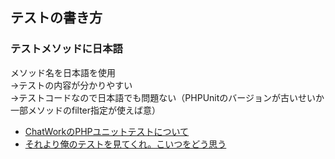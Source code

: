 ## テストの書き方

### テストメソッドに日本語
メソッド名を日本語を使用<br/>
→テストの内容が分かりやすい<br/>
→テストコードなので日本語でも問題ない（PHPUnitのバージョンが古いせいか一部メソッドのfilter指定が使えば意）<br/>

- [ChatWorkのPHPユニットテストについて](https://creators-note.chatwork.com/entry/2017/12/08/100000)
- [それより俺のテストを見てくれ。こいつをどう思う](https://calpo.hatenadiary.org/entry/20120402/p1)
